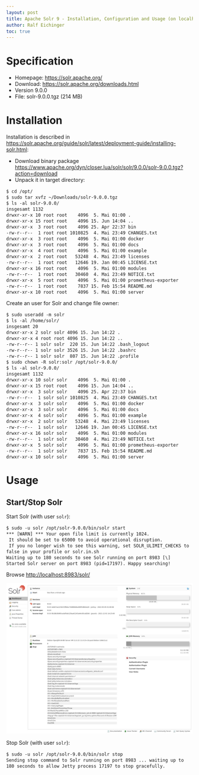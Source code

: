 ```yaml
---
layout: post
title: Apache Solr 9 - Installation, Configuration and Usage (on localhost)
author: Ralf Eichinger
toc: true
---
```


# Specification

* Homepage: <https://solr.apache.org/>
* Download: <https://solr.apache.org/downloads.html>
* Version 9.0.0
* File: solr-9.0.0.tgz (214 MB)

# Installation

Installation is described in <https://solr.apache.org/guide/solr/latest/deployment-guide/installing-solr.html>:

* Download binary package <https://www.apache.org/dyn/closer.lua/solr/solr/9.0.0/solr-9.0.0.tgz?action=download>
* Unpack it in target directory:

```
$ cd /opt/
$ sudo tar xvfz ~/Downloads/solr-9.0.0.tgz
$ ls -al solr-9.0.0/
insgesamt 1132
drwxr-xr-x 10 root root    4096  5. Mai 01:00 .
drwxr-xr-x 15 root root    4096 15. Jun 14:04 ..
drwxr-xr-x  3 root root    4096 25. Apr 22:37 bin
-rw-r--r--  1 root root 1010825  4. Mai 23:49 CHANGES.txt
drwxr-xr-x  3 root root    4096  5. Mai 01:00 docker
drwxr-xr-x  3 root root    4096  5. Mai 01:00 docs
drwxr-xr-x  4 root root    4096  5. Mai 01:00 example
drwxr-xr-x  2 root root   53248  4. Mai 23:49 licenses
-rw-r--r--  1 root root   12646 19. Jan 00:45 LICENSE.txt
drwxr-xr-x 16 root root    4096  5. Mai 01:00 modules
-rw-r--r--  1 root root   30460  4. Mai 23:49 NOTICE.txt
drwxr-xr-x  5 root root    4096  5. Mai 01:00 prometheus-exporter
-rw-r--r--  1 root root    7837 15. Feb 15:54 README.md
drwxr-xr-x 10 root root    4096  5. Mai 01:00 server
```

Create an user for Solr and change file owner:

```
$ sudo useradd -m solr
$ ls -al /home/solr/
insgesamt 20
drwxr-xr-x 2 solr solr 4096 15. Jun 14:22 .
drwxr-xr-x 4 root root 4096 15. Jun 14:22 ..
-rw-r--r-- 1 solr solr  220 15. Jun 14:22 .bash_logout
-rw-r--r-- 1 solr solr 3526 15. Jun 14:22 .bashrc
-rw-r--r-- 1 solr solr  807 15. Jun 14:22 .profile
$ sudo chown -R solr:solr /opt/solr-9.0.0/
$ ls -al solr-9.0.0/
insgesamt 1132
drwxr-xr-x 10 solr solr    4096  5. Mai 01:00 .
drwxr-xr-x 15 root root    4096 15. Jun 14:04 ..
drwxr-xr-x  3 solr solr    4096 25. Apr 22:37 bin
-rw-r--r--  1 solr solr 1010825  4. Mai 23:49 CHANGES.txt
drwxr-xr-x  3 solr solr    4096  5. Mai 01:00 docker
drwxr-xr-x  3 solr solr    4096  5. Mai 01:00 docs
drwxr-xr-x  4 solr solr    4096  5. Mai 01:00 example
drwxr-xr-x  2 solr solr   53248  4. Mai 23:49 licenses
-rw-r--r--  1 solr solr   12646 19. Jan 00:45 LICENSE.txt
drwxr-xr-x 16 solr solr    4096  5. Mai 01:00 modules
-rw-r--r--  1 solr solr   30460  4. Mai 23:49 NOTICE.txt
drwxr-xr-x  5 solr solr    4096  5. Mai 01:00 prometheus-exporter
-rw-r--r--  1 solr solr    7837 15. Feb 15:54 README.md
drwxr-xr-x 10 solr solr    4096  5. Mai 01:00 server
```

# Usage

## Start/Stop Solr

Start Solr (with user `solr`):

```
$ sudo -u solr /opt/solr-9.0.0/bin/solr start
*** [WARN] *** Your open file limit is currently 1024.  
 It should be set to 65000 to avoid operational disruption. 
 If you no longer wish to see this warning, set SOLR_ULIMIT_CHECKS to false in your profile or solr.in.sh
Waiting up to 180 seconds to see Solr running on port 8983 [\]  
Started Solr server on port 8983 (pid=17197). Happy searching!
```

Browse <http://localhost:8983/solr/>

![start screen solr](/assets/topics/server/apache-solr/Apache_Solr_Admin-9.0.0.png)

Stop Solr (with user `solr`):

```
$ sudo -u solr /opt/solr-9.0.0/bin/solr stop
Sending stop command to Solr running on port 8983 ... waiting up to 180 seconds to allow Jetty process 17197 to stop gracefully.
```
